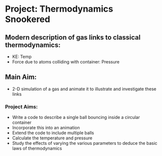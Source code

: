 # Project: Thermodynamics Snookered

## Modern description of gas links to classical thermodynamics:
* KE: Temp
* Force due to atoms colliding with container: Pressure 

## Main Aim: 
* 2-D simulation of a gas and animate it to illustrate and investigate these links

### Project Aims:
* Write a code to describe a single ball bouncing inside a circular container
* Incorporate this into an animation
* Extend the code to include multiple balls
* Calculate the temperature and pressure
* Study the effects of varying the various parameters to deduce the basic laws of thermodynamics
